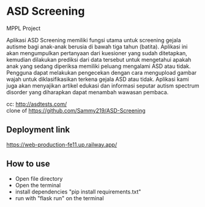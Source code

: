 # ASD Screening
 MPPL Project

Aplikasi ASD Screening memiliki fungsi utama untuk screening gejala autisme bagi anak-anak berusia di
bawah tiga tahun (batita). Aplikasi ini akan mengumpulkan pertanyaan dari kuesioner yang sudah ditetapkan, kemudian
dilakukan prediksi dari data tersebut untuk mengetahui apakah anak yang sedang diperiksa memiliki peluang
mengalami ASD atau tidak. Pengguna dapat melakukan pengecekan dengan cara mengupload gambar wajah untuk
diklasifikasikan terkena gejala ASD atau tidak. Aplikasi kami juga akan menyajikan artikel edukasi dan informasi
seputar autism spectrum disorder yang diharapkan dapat menambah wawasan pembaca.

cc: http://asdtests.com/ <br>
clone of https://github.com/Sammy219/ASD-Screening

## Deployment link
https://web-production-fe11.up.railway.app/

## How to use
- Open file directory
- Open the terminal
- install dependencies "pip install requirements.txt"
- run with "flask run" on the terminal
